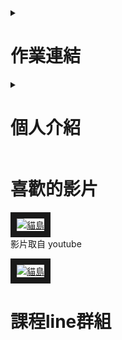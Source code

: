 <details>
<summary>

# 作業連結

</summary>
<img src="qrcode_1.png" width="200" Height="200" />
</details>

<details>
<summary>

# 個人介紹

</summary>

| 項次 | 項目     | 內容                         |
|------|----------|------------------------------|
| 1    | 姓名     | 楊全全                       |
| 2    | 性別     | 男                           |
| 3    | 職稱     | 董事長                   |
| 4    | 圖片     | <img src="cat2.jpg" width="500" height="500" />                       |
| 5    | 公司     | 楊承翰的家         |
| 6    | 聯絡信箱 | j113252122@nkust.edu.tw    |
</details>



# 喜歡的影片

</summary>

<a href="[http://www.youtube.com/watch?feature=player_embedded&v=FL1TaXa0hIU]([https://www.youtube.com/watch?v=wjfuB8Xjhc4](https://www.youtube.com/watch?v=wjfuB8Xjhc4))" target="_blank"><img src="http://img.youtube.com/vi/wjfuB8Xjhc4/0.jpg" 
alt="貓島" width="400" height="250" border="10" /></a>
<br>影片取自 youtube


<a href="http://www.youtube.com/watch?feature=player_embedded&v=wjfuB8Xjhc4" target="_blank"><img src="http://img.youtube.com/vi/wjfuB8Xjhc4/0.jpg" 
alt="貓島" width="400" height="250" border="10" /></a>
</details>

# 課程line群組

</summary>


</details>



